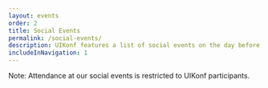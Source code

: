 ```yaml
---
layout: events
order: 2
title: Social Events
permalink: /social-events/
description: UIKonf features a list of social events on the day before the conference. These events are intended to help you break the ice with fellow conference attendees.
includeInNavigation: 1
---
```


Note: Attendance at our social events is restricted to UIKonf participants.
